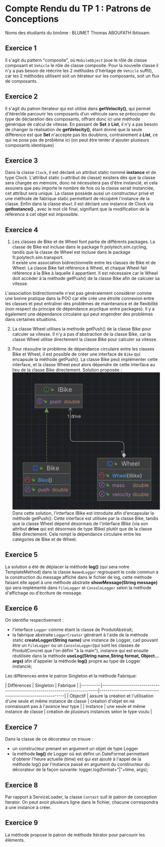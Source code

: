 # Compte Rendu du TP 1 : Patrons de Conceptions

Noms des étudiants du binôme : BLUMET Thomas ABOUFATH Ibtissam

## Exercice 1
Il s'agit du pattern "composite", où `MobileObject` joue le rôle de classe composant et `Vehicle` le rôle de classe composite.
Pour la nouvelle classe il n'y a pas besoin de réécrire les 2 méthodes (l'héritage de `Vehicle` suffit), car les 2 méthodes utilisent 
soit un itérateur sur les composants, soit un flux de composants.

## Exercice 2
Il s'agit du patron Iterateur qui est utilisé dans **getVelocity()**, qui permet d'itérer/de parcourir les composants d'un véhicule
sans se préoccuper du type de déclaration des composants, offrant donc ici une méthode générique de calcul de vitesse.
En passant de **Set** à **List**, il n'y a pas besoin de changer la réalisation de **getVelocity()**, étant donné que la seule différence 
est que **Set** n'accepte pas les doublons, contrairement à **List**, ce qui ne pose pas de problème ici (on peut être tenter d'ajouter plusieurs
composants identiques)

## Exercice 3
Dans la classe `Clock`, il est déclaré un attribut static nommé **instance** et de type Clock. L'attribut static (=attribut de classe)
existera dès que la classe sera chargée en mémoire, donc ne nécessitera pas d'être instancié, et cela assurera que peu importe
le nombre de fois où la classe serait instanciée, cet attribut sera unique.
La classe possède aussi un constructeur privé et une méthode de fabrique static permettant de récupéré l'instance de la classe.
Enfin dans la classe `Wheel` il est déclaré une instance de Clock via **getInstance()** , avec le mot clé final,
signifiant que la modification de la référence à cet objet est impossible.

## Exercice 4
1. Les classes de Bike et de Wheel font partie de différents packages. La classe de Bike est incluse dans le package fr.polytech.sim.cycling,
tandis que la classe de Wheel est incluse dans le package fr.polytech.sim.transport.  
Il existe une association bidirectionnelle entre les classes de Bike et de Wheel.
La classe Bike fait référence à Wheel, et chaque Wheel fait référence à la Bike à laquelle il appartient.
Il est nécessaire car le Wheel doit accéder à la méthode getPush() de la classe Bike afin de calculer sa vitesse.

L'association bidirectionnelle n'est pas généralement considèrer comme une bonne pratique dans la POO car elle crée une étroite connexion entre
les classes et peut entraîner des problèmes de maintenance et de flexibilité (non respect du principe de dépendance acyclique entre
packages). Il y a également une dépendance circulaire qui peut engendrer des problèmes dans certaines situations.

2. La classe Wheel utilises la methode getPush() de la classe Bike pour calculer sa vitesse.
Il n'y a pas d'abstraction de la classe Bike, car la classe Wheel utilise directement la classe Bike pour calculer sa vitesse.

3. Pour résoudre le problème de dépendance circulaire entre les classes Bike et Wheel, il est possible de créer une interface de `Bike`
qui encapsule la méthode getPush().
La classe Bike peut implémenter cette interface, et la classe Wheel peut alors dépendre de cette interface au lieu de la classe Bike directement.
Solution proposée :
![img.png](images/img.png)
Dans cette solution, l'interface IBike est introduite afin d'encapsular la méthode getPush().
Cette interface est utilisée par la classe Bike, tandis que la classe Wheel dépend désormais de l'interface IBike (via son attribut **drive**
qui est désormais de type IBike) plutôt que de la classe Bike directement.
Cela rompt la dépendance circulaire entre les catégories de Bike et de Wheel.


## Exercice 5
La solution a été de déplacer la méthode **log()** (qui sera notre TemplateMethod) dans la classe `NamedLogger` regroupant le code commun
à la construction du message affiché dans le fichier de log, cette méthode faisant elle appel à une méthode abstraite **showMessage(String message)** 
qui sera implémenté dans `FileLogger` et `ConsoleLogger` selon la méthode d'affichage ou d'écriture de message.

## Exercice 6
On identifie respectivement :
- l'interface `Logger` comme étant la classe de ProduitAbstrait;
- la fabrique abstraite `LoggerCreator` générant à l'aide de la méthode static **createLogger(String name)** une instance de Logger,
cad pouvant être un `FileLogger` ou un `ConsoleLogger`(qui sont les classes de ProduitConcret que l'on défini "à la main"), instance qui est ensuite réutilisée dans la méthode 
**useLog(String name,String format, Object... args)** afin d'appeler la méthode **log()** propre au type de Logger instancié;

Les différences entre le patron Singleton et la méthode Fabrique: 
    
   | Différences |                                 Singleton                                  | Fabrique                                                   |
    |----------|----------------------------------------------------------------------------|------------------------------------------------------------|
    | Objectif | assure la création et l'utilisation d'une seule et même instance de classe | création d'objet en ne connaissant pas à l'avance leur type |
    | Instance |                    une seule et même instance de classe                    | création de plusieurs instances selon le type voulu        |    

## Exercice 7
Dans la classe de ce décorateur on trouve :
- un constructeur prenant en argument un objet de type Logger
- la méthode **log()** de Logger où est défini un DateFormat permettant d'obtenir l'heure actuelle (time) est qui est ajouté
à l'appel de la méthode log() par l'instance passé en argument du constructeur du décorateur de la façon suivante: logger.log(format+"|"+time, args);

## Exercice 8
Par rapport à ServiceLoader, la classe `Context` suit le patron de conception Iterator.
On peut avoir plusieurs ligne dans le fichier, chacune correspondra à une instance à créer.

## Exercice 9
La méthode propose le patron de méthode Itérator pour parcourir les éléments.
